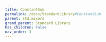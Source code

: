 ```yaml
---
title: ConstantSum
permalink: /docs/StandardLibrary#ConstantSum
parent: std.mixers
grand_parent: Standard Library
has_children: False
nav_order: 3
---
```

